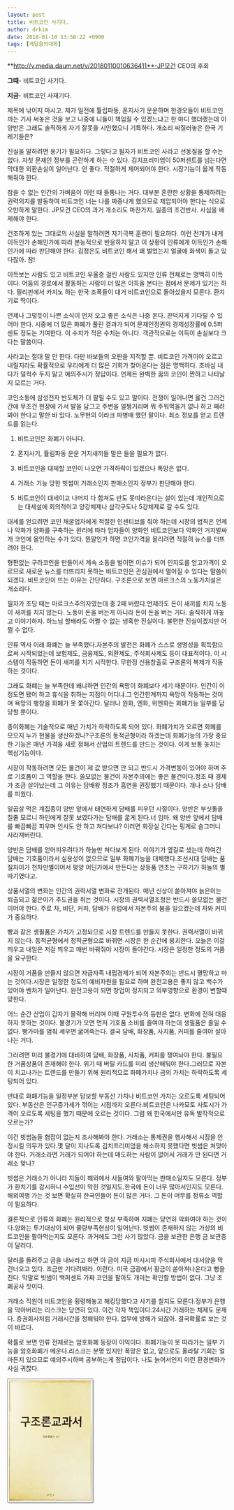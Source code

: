 ```yaml
---
layout: post
title: 비트코인 사기다.
author: drkim
date: 2018-01-10 13:58:22 +0900
tags: [깨달음의대화]
---
```



**http://v.media.daum.net/v/20180110010636411**-JP모건 CEO의 후회

  


**그때**- 비트코인 사기다.

**지금**- 비트코인 사재기다.

  


제목에 낚이지 마시고. 제가 일전에 튤립파동, 폰지사기 운운하며 한경오들이 비트코인 까는 기사 써놓은 것을 보고 나중에 니들이 책임질 수 있겠느냐고 한 마디 했더랬는데 이 양반은 그래도 솔직하게 자기 잘못을 시인했으니 기특하다. 개소리 싸질러놓은 한국 기레기들은? 

  


진실을 말하려면 용기가 필요하다. 그렇다고 필자가 비트코인 사라고 선동질을 할 수는 없다. 자칫 문재인 정부를 곤란하게 하는 수 있다. 김치프리미엄이 50퍼센트를 넘는다면 막대한 외환손실이 일어난다. 안 좋다. 적절하게 제어되어야 한다. 시장기능이 옳게 작동해줘야 한다.

  


참을 수 없는 인간의 가벼움이 이런 때 들통나는 거다. 대부분 혼란한 상황을 통제하려는 권력의지를 발동하여 비트코인 너는 나를 짜증나게 했으므로 제압되어야 한다는 식으로 오만하게 말한다. JP모건 CEO의 과거 개소리도 마찬가지. 일종의 조건반사. 사심을 배제해야 한다.

  


건조하게 있는 그대로의 사실을 말하려면 자기극복 훈련이 필요하다. 이런 전개가 내게 이득인가 손해인가에 따라 본능적으로 반응하지 말고 이 상황이 인류에게 이득인가 손해인가에 따라 판단해야 한다. 김정은도 비트코인 해서 꽤 벌었는지 얼굴에 화색이 돌고 있다잖아. 참!

  


이득보는 사람도 있고 비트코인 우울증 걸린 사람도 있지만 인류 전체로는 명백히 이득이다. 어둠의 경로에서 활동하는 사람이 더 많은 이득을 본다는 점에서 문제가 있기는 하다. 필리핀에서 카지노 하는 한국 조폭들이 대거 비트코인으로 돌아섰을지 모른다. 환치기로 딱이다.

  


언제나 그렇듯이 나쁜 소식이 먼저 오고 좋은 소식은 나중 온다. 끈덕지게 기다릴 수 있어야 한다. 시중에 더 많은 화폐가 풀린 결과가 되어 문재인정권의 경제성장률에 0.5퍼센트 정도는 기여한다. 이 수치가 적은 수치는 아니다. 객관적으로는 이득이 손실보다 크다는 말씀이다. 

  


사라고는 절대 말 안 한다. 다만 바보들의 오판을 지적할 뿐. 비트코인 가격이야 오르고 내릴지라도 확률적으로 우리에게 더 많은 기회가 찾아온다는 점은 명백하다. 조바심 내다가 덜컥수 두지 말고 예의주시가 정답이다. 언제든 완벽한 꿈의 코인이 짠하고 나타날지 모르는 거다.

  


코인소동에 삼성전자 반도체가 더 팔릴 수도 있고 말이다. 전쟁이 일어나면 옳건 그러건 간에 무조건 현장에 가서 발을 담그고 주변을 얼쩡거리며 뭐 주워먹을거 없나 하고 째려봐야 한다고 말한 바 있다. 노무현의 이라크 파병때 했던 말이다. 최소 정보를 얻고 트렌드를 읽는다.

  


1) 비트코인은 화폐가 아니다.

2) 폰지사기, 튤림파동 운운 거지새끼들 말은 들을 필요가 없다.

3) 비트코인을 대체할 코인이 나오면 가격하락이 있겠으나 폭망은 없다.

4) 거래소 기능 망한 빗썸이 거래소인지 판매소인지 정부가 판단해야 한다.

5) 비트코인이 대세이고 나머지 다 합쳐도 반도 못따라온다는 설이 있는데 개인적으로는 대세설에 회의적이고 양강체제나 삼각구도나 5강체제로 갈 수도 있다.

  


대세를 얻으려면 코인 채굴업자에게 적절한 인센티브를 줘야 하는데 시장의 법칙은 언제나 악화가 양화를 구축하는 원리에 따라 업자들이 양화인 비트코인보다 악화인 거지발싸개 코인에 올인하는 수가 있다. 뭔말인가 하면 코인가격을 올리려면 적절히 뉴스를 터뜨려야 한다.

  


형편없는 구라코인을 만들어서 계속 소동을 벌이면 이슈가 되어 인지도를 얻고가격이 오르므로 새로운 뉴스를 터뜨리지 못하는 비트코인은 관심권에서 멀어질 수 있다는 말씀이 되겠다. 비트코인이 뜨는 이유는 간단하다. 구조론으로 보면 마르크스의 노동가치설은 개소리다. 

  


필자가 초딩 때는 마르크스주의자였는데 중 2때 버렸다.언제라도 돈이 새끼를 치지 노동이 새끼를 치지 않는다. 노동이 돈을 버는게 아니라 돈이 돈을 버는 거다. 솔직하게 까놓고 이야기하자. 하느님 할배라도 어쩔 수 없는 냉혹한 진실이다. 불편한 진실이겠지만 어쩔 수 없다.

  


인류 역사 이래 화폐는 늘 부족했다.자본주의 발전은 화폐가 스스로 생명성을 획득함으로써 시작되었는데 보험제도, 금융제도, 외환제도, 주식회사제도 등이 대표적이다. 이 시스템이 작동하면 돈이 새끼를 치기 시작한다. 무한정 신용창출로 구조론의 복제가 작동하는 것이다.

  


그래도 화폐는 늘 부족한데 왜냐하면 인간의 욕망이 화폐보다 세기 때문이다. 인간이 이 정도면 됐어 하고 휴식을 취하는 지점이 어디냐.그 인간한계까지 욕망이 작동하는 것이며 욕망의 팽창을 화폐가 못 쫓아간다. 달러나 원화, 엔화, 위엔화는 화폐기능 일부를 담당할 뿐이다.

  


종이화폐는 기술적으로 매년 가치가 하락하도록 되어 있다. 화폐가치가 오르면 화폐를 모으지 누가 현물을 생산하겠나?구조론의 동적균형이라 하겠는데 화폐기능의 가장 중요한 기능은 매년 가격을 새로 정해서 산업의 트렌드를 만드는 것이다. 이게 보통 놓치는 핵심기능이다.

  


시장이 작동하려면 모든 물건이 제 값 받으면 안 되고 반드시 가격변동이 있어야 하며 주로 기호품이 그 역할을 한다. 쓸모없는 물건이 자본주의에는 좋은 물건이다.정조 때 경제가 조금 살아났는데 그 이유는 담배왕 정조가 흡연을 권장했기 때문이다. 개나 소나 담배를 피웠다.

  


일곱살 먹은 계집종이 양반 앞에서 태연하게 담배를 피우던 시절이다. 양반은 부싯돌을 칠줄 모르니 하인에게 잘못 보였다가는 담배를 굶게 된다.너 임마. 왜 양반 앞에서 담배를 빠끔빠끔 피우며 인사도 안 하고 쳐다보냐? 이러면 화장실 간다는 핑계로 슬그머니 사라져버린다.

  


양반은 담배를 얻어피우려다가 하늘만 쳐다보게 된다. 이야기가 옆길로 샜는데 하여간 담배는 기호품이라서 실용성이 없으므로 일부 화폐기능을 대체했다.조선시대 담배는 품질차이가 천차만별이어서 평양 어딘가에서 만든다는 상등품 연초는 구하기가 하늘의 별따기였다고.

  


상품서열의 변화는 인간의 권력서열 변화로 전개된다. 매년 신상이 쏟아져야 늙은이는 퇴출되고 젊은이가 주도권을 쥐는 것이다. 시장의 권력서열조정은 반드시 쓸모없는 물건이어야 한다. 주로 차, 비단, 커피, 담배가 유럽에서 자본주의 붐을 일으켰는데 차와 커피가 중요하다.

  


빵과 같은 생필품은 가치가 고정되므로 시장 트렌드를 만들지 못한다. 권력서열이 바뀌지 않는다. 동적균형에서 정적균형으로 바뀌면 시장은 한 순간에 붕괴한다. 오늘은 이걸 띄우고 내일은 저걸 띄우고 매번 바꿔줘야 시장이 돌아간다. 시장은 일정한 정도의 거품을 요구한다.

  


시장이 거품을 만들지 않으면 자급자족 내핍경제가 되어 자본주의는 반드시 멸망하고 마는 것이다.시장은 일정한 정도의 예비자원을 필요로 하며 완전고용은 좋지 않고 백수가 있어야 벤처가 일어난다. 완전고용이 되면 창업이 정지되고 외부영향으로 환경이 변할때 망한다.

  


어느 순간 산업이 갑자기 몰락해 버리며 이때 구원투수의 등판은 없다. 변화에 전혀 대응하지 못하는 것이다. 불경기가 오면 먼저 기호품 소비를 줄여야 하는데 생필품은 줄일 수 없다. 빵가마를 멈춰 세우면 굶어죽는다. 결국 담배, 화장품, 사치품, 커피를 줄여야 살아나는 거다.

  


그러려면 미리 불경기에 대비하여 담배, 화장품, 사치품, 커피를 쟁여놔야 한다. 불필요한 거품상품이 존재해야 한다. 위기 때 버릴 카드를 미리 생산해둬야 한다.그러므로 자본이 치고나가는 트렌드를 만들기 위해 원리적으로 화폐가치나 금의 가치는 하락하도록 세팅되어 있다.

  


반대로 화폐기능을 일정부분 담보할 부동산 가치나 비트코인 가치는 오르도록 세팅되어 있다. 부동산은 인구증가세가 꺾이는 시점까지 오른다.비트코인은 나카모토 사토시가 가격이 오르도록 세팅을 했기 때문에 오르는 것이다. 그럼 왜 한국에서만 유독 발작적으로 오르는가?

  


이건 빗썸놈들 협잡이 없는지 조사해봐야 한다. 거래소는 통제권을 행사해서 시장을 안정시킬 의무가 있다.몇 달이 지나도록 김치프리미엄을 해소하지 못했다면 빗썸은 쳐맞아야 한다. 거래소라면 거래가 되어야 하는데 매도하는 사람이 없어서 거래가 안 된다면 거래소 맞나?

  


빗썸은 거래소가 아니라 지들이 해외에서 사들여와 팔아먹는 판매소일지도 모른다. 정부가 환치기를 감시하니 수입선이 막힌 것일지도.한국에 돈이 너무 많아서인지도 모른다. 해외여행 가는 것 보면 확실히 한국인들이 돈이 많은 거다. 그 돈이 머무를 정류소 역할이 필요하다.

  


결론적으로 인류의 화폐는 원리적으로 항상 부족하며 지폐는 당연히 악화여야 하는 것이다.양화는 투기대상이 되어 물량부족현상이 일어난다. 빗썸이 존재하지 않는 가상의 비트코인을 팔아먹는지도 모른다. 과거에도 그런 사기 많았다. 금을 보관한 은행 금 보관증이 달러다.

  


달러를 돌려주고 금을 내놔라고 하면 아 금이 지금 미시시피 주식회사에서 대서양을 막 건너오고 있다. 조금만 기다려봐라. 이런다. 미국 금광에서 황금이 쏟아져나온다고 뻥을 친다. 막말로 빗썸이 백퍼센트 가짜 코인을 팔아도 개미는 확인할 방법이 없다. 그냥 조폐공사 짓이다.

  


거래소 직원이 비트코인을 횡령해놓고 해킹당했다고 사기를 칠지도 모른다.정부가 은행을 막아버리는 리스크는 당연히 있다. 이건 각자 책임이다.24시간 거래하는 체제도 문제다. 증권회사처럼 거래시간을 정해둬야 한다. 업무에 방해가 되잖아. 결국확률로 보는 것이 바르다.

  


확률로 보면 인류 전체로는 암호화폐 등장이 이익이다. 화폐기능이 못 따라가는 일부 기능을 암호화폐가 메운다.리스크는 분명 있지만 폭망은 없고, 앞으로도 올라탈 기회는 얼마든지 있으므로 예의주시하며 공부하는게 정답이다. 나도 늙어서인지 이런 환경변화가 사실 귀찮다.

  


![0.jpg](files/attach/images/198/162/923/0.jpg)